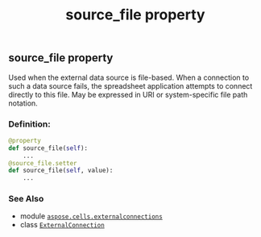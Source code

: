 ﻿---
title: source_file property
second_title: Aspose.Cells for Python via .NET API References
description: 
type: docs
weight: 290
url: /aspose.cells.externalconnections/externalconnection/source_file/
is_root: false
---

## source_file property


Used when the external data source is file-based. 
When a connection to such a data source fails, the spreadsheet application attempts to connect directly to this file. May be 
expressed in URI or system-specific file path notation.
### Definition:
```python
@property
def source_file(self):
    ...
@source_file.setter
def source_file(self, value):
    ...
```

### See Also
* module [`aspose.cells.externalconnections`](../../)
* class [`ExternalConnection`](/cells/python-net/aspose.cells.externalconnections/externalconnection)
